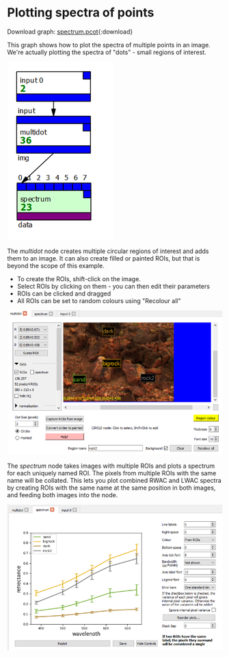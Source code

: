 # Plotting spectra of points

Download graph: [spectrum.pcot](graphs/spectrum.pcot){:download}

This graph shows how to plot the spectra of multiple points in an image.
We're actually plotting the spectra of "dots" - small regions of interest.

![!The graph](screenshots/specgraph.png)


The *multidot* node creates multiple circular regions of interest and adds
them to an image. It can also create filled or painted ROIs, but that is beyond
the scope of this example.

* To create the ROIs, shift-click on the image.
* Select ROIs by clicking on them - you can then edit their parameters
* ROIs can be clicked and dragged
* All ROIs can be set to random colours using "Recolour all"

![!Multidot node](screenshots/specmulti.png)
    
The *spectrum* node takes images with multiple ROIs and plots a spectrum for each
uniquely named ROI. The pixels from multiple ROIs with the same name will be collated.
This lets you plot combined RWAC and LWAC spectra by creating ROIs with the same name
at the same position in both images, and feeding both images into the node.

![!Spectrum node](screenshots/specspec.png)



